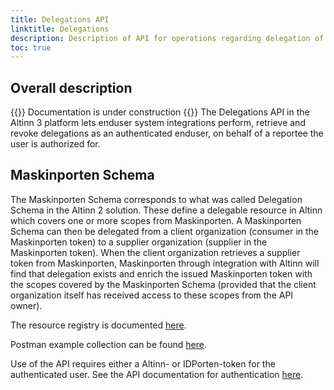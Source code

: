```yaml
---
title: Delegations API
linktitle: Delegations
description: Description of API for operations regarding delegation of rights and access to resources in Altinn 3
toc: true
---
```


## Overall description

{{<notice warning>}}
Documentation is under construction
{{</notice>}}
The Delegations API in the Altinn 3 platform lets enduser system integrations perform, retrieve and revoke delegations as an authenticated enduser, on behalf of a reportee the user is authorized for.

## Maskinporten Schema

The Maskinporten Schema corresponds to what was called Delegation Schema in the Altinn 2 solution. These define a delegable resource in Altinn which covers one or more scopes from Maskinporten.
A Maskinporten Schema can then be delegated from a client organization (consumer in the Maskinporten token) to a supplier organization (supplier in the Maskinporten token). When the client organization retrieves a supplier token from Maskinporten, Maskinporten through integration with Altinn will find that delegation exists and enrich the issued Maskinporten token with the scopes covered by the Maskinporten Schema (provided that the client organization itself has received access to these scopes from the API owner).

The resource registry is documented [here](https://docs.altinn.studio/technology/solutions/altinn-platform/authorization/resourceregistry/).

Postman example collection can be found [here](https://docs.altinn.studio/api/authorization/access-management/delegations/am-delegations.postman_collection.json).

Use of the API requires either a Altinn- or IDPorten-token for the authenticated user. See the API documentation for authentication [here](https://docs.altinn.studio/api/authentication/).
